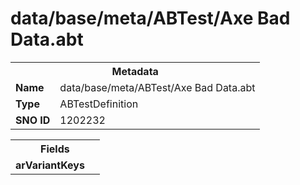 <h1>data/base/meta/ABTest/Axe Bad Data.abt</h1><table><tr><th colspan="100%">Metadata</th></tr><tr><td><b>Name</b></td><td>data/base/meta/ABTest/Axe Bad Data.abt</td></tr><tr><td><b>Type</b></td><td>ABTestDefinition</td></tr><tr><td><b>SNO ID</b></td><td>1202232</td></tr></table>

<table><tr><th colspan="100%">Fields</th></tr><tr><td><b>arVariantKeys</b></td><td></td></tr></table>


